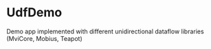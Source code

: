 # UdfDemo
 Demo app implemented with different unidirectional dataflow libraries (MviCore, Mobius, Teapot)
